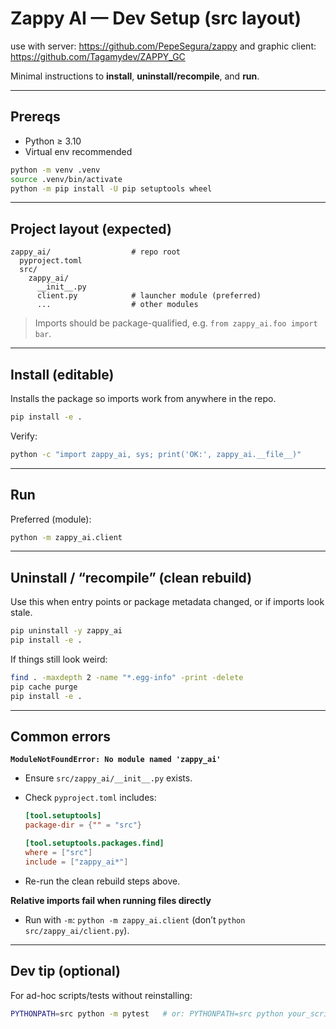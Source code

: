 # Zappy AI — Dev Setup (src layout)

use with server: https://github.com/PepeSegura/zappy
and graphic client: https://github.com/Tagamydev/ZAPPY_GC


Minimal instructions to **install**, **uninstall/recompile**, and **run**.

---

## Prereqs

* Python ≥ 3.10
* Virtual env recommended

```bash
python -m venv .venv
source .venv/bin/activate
python -m pip install -U pip setuptools wheel
```

---

## Project layout (expected)

```
zappy_ai/                  # repo root
  pyproject.toml
  src/
    zappy_ai/
      __init__.py
      client.py            # launcher module (preferred)
      ...                  # other modules
```

> Imports should be package-qualified, e.g. `from zappy_ai.foo import bar`.

---

## Install (editable)

Installs the package so imports work from anywhere in the repo.

```bash
pip install -e .
```

Verify:

```bash
python -c "import zappy_ai, sys; print('OK:', zappy_ai.__file__)"
```

---

## Run

Preferred (module):

```bash
python -m zappy_ai.client
```

---

## Uninstall / “recompile” (clean rebuild)

Use this when entry points or package metadata changed, or if imports look stale.

```bash
pip uninstall -y zappy_ai
pip install -e .
```

If things still look weird:

```bash
find . -maxdepth 2 -name "*.egg-info" -print -delete
pip cache purge
pip install -e .
```

---

## Common errors

**`ModuleNotFoundError: No module named 'zappy_ai'`**

* Ensure `src/zappy_ai/__init__.py` exists.
* Check `pyproject.toml` includes:

  ```toml
  [tool.setuptools]
  package-dir = {"" = "src"}

  [tool.setuptools.packages.find]
  where = ["src"]
  include = ["zappy_ai*"]
  ```
* Re-run the clean rebuild steps above.

**Relative imports fail when running files directly**

* Run with `-m`: `python -m zappy_ai.client` (don’t `python src/zappy_ai/client.py`).

---

## Dev tip (optional)

For ad-hoc scripts/tests without reinstalling:

```bash
PYTHONPATH=src python -m pytest   # or: PYTHONPATH=src python your_script.py
```
